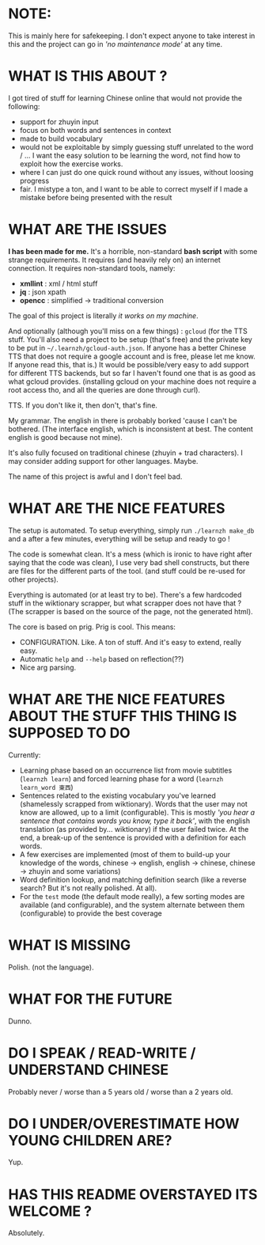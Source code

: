 # NOTE:

This is mainly here for safekeeping.
I don't expect anyone to take interest in this and the project can go in _'no maintenance mode'_ at any time.

# WHAT IS THIS ABOUT ?

I got tired of stuff for learning Chinese online that would not provide the following:
 - support for zhuyin input
 - focus on both words and sentences in context
 - made to build vocabulary
 - would not be exploitable by simply guessing stuff unrelated to the word / ... I want the easy solution to be learning the word, not find how to exploit how the exercise works.
 - where I can just do one quick round without any issues, without loosing progress
 - fair. I mistype a ton, and I want to be able to correct myself if I made a mistake before being presented with the result

# WHAT ARE THE ISSUES

**I has been made for me.** It's a horrible, non-standard **bash script** with some strange requirements.
It requires (and heavily rely on) an internet connection.
It requires non-standard tools, namely:
 - **xmllint** : xml / html stuff
 - **jq** : json xpath
 - **opencc** : simplified -> traditional conversion

The goal of this project is literally _it works on my machine_.

And optionally (although you'll miss on a few things) : `gcloud`
(for the TTS stuff. You'll also need a project to be setup (that's free) and the private key to be put in `~/.learnzh/gcloud-auth.json`.
If anyone has a better Chinese TTS that does not require a google account and is free, please let me know.
If anyone read this, that is.)
It would be possible/very easy to add support for different TTS backends, but so far I haven't found one that is as good as what gcloud provides.
(installing gcloud on your machine does not require a root access tho, and all the queries are done through curl).

TTS. If you don't like it, then don't, that's fine.

My grammar. The english in there is probably borked 'cause I can't be bothered.
(The interface english, which is inconsistent at best. The content english is good because not mine).

It's also fully focused on traditional chinese (zhuyin + trad characters). I may consider adding support for other languages. Maybe.

The name of this project is awful and I don't feel bad.

# WHAT ARE THE NICE FEATURES

The setup is automated.
To setup everything, simply run `./learnzh make_db` and a after a few minutes, everything will be setup and ready to go !

The code is somewhat clean.
It's a mess (which is ironic to have right after saying that the code was clean), I use very bad shell constructs, but there are files for the different parts of the tool.
(and stuff could be re-used for other projects).

Everything is automated (or at least try to be). There's a few hardcoded stuff in the wiktionary scrapper, but what scrapper does not have that ?
(The scrapper is based on the source of the page, not the generated html).

The core is based on prig. Prig is cool. This means:
 - CONFIGURATION. Like. A ton of stuff. And it's easy to extend, really easy.
 - Automatic `help` and `--help` based on reflection(??)
 - Nice arg parsing.

# WHAT ARE THE NICE FEATURES ABOUT THE STUFF THIS THING IS SUPPOSED TO DO

Currently:
 - Learning phase based on an occurrence list from movie subtitles (`learnzh learn`) and forced learning phase for a word (`learnzh learn_word 東西`)
 - Sentences related to the existing vocabulary you've learned (shamelessly scrapped from wiktionary). Words that the user may not know are allowed, up to a limit (configurable). This is mostly _'you hear a sentence that contains words you know, type it back'_, with the english translation (as provided by... wiktionary) if the user failed twice. At the end, a break-up of the sentence is provided with a definition for each words.
 - A few exercises are implemented (most of them to build-up your knowledge of the words, chinese -> english, english -> chinese, chinese -> zhuyin and some variations)
 - Word definition lookup, and matching definition search (like a reverse search? But it's not really polished. At all).
 - For the `test` mode (the default mode really), a few sorting modes are available (and configurable), and the system alternate between them (configurable) to provide the best coverage

# WHAT IS MISSING

Polish. (not the language).

# WHAT FOR THE FUTURE

Dunno.

# DO I SPEAK / READ-WRITE / UNDERSTAND CHINESE

Probably never / worse than a 5 years old / worse than a 2 years old.

# DO I UNDER/OVERESTIMATE HOW YOUNG CHILDREN ARE?

Yup.

# HAS THIS README OVERSTAYED ITS WELCOME ?

Absolutely.
